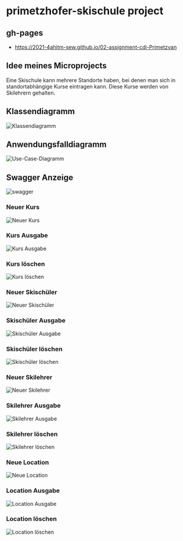 # primetzhofer-skischule project

## gh-pages

* https://2021-4ahitm-sew.github.io/02-assignment-cdi-Primetzvan

## Idee meines Microprojects
Eine Skischule kann mehrere Standorte haben, bei denen man sich in standortabhängige Kurse eintragen kann. 
Diese Kurse werden von Skilehrern gehalten.

## Klassendiagramm

![Klassendiagramm](images/cld.png)

## Anwendungsfalldiagramm

![Use-Case-Diagramm](images/ucd.png)

## Swagger Anzeige
![swagger](images/img.png)

### Neuer Kurs
![Neuer Kurs](images/neuerKurs.png)

### Kurs Ausgabe
![Kurs Ausgabe](images/kurs.png)

### Kurs löschen
![Kurs löschen](images/kursLoeschen.png)

### Neuer Skischüler
![Neuer Skischüler](images/neuerSkiSchueler.png)

### Skischüler Ausgabe
![Skischüler Ausgabe](images/skiSchueler.png)

### Skischüler löschen
![Skischüler löschen](images/skiSchuelerLoeschen.png)

### Neuer Skilehrer
![Neuer Skilehrer](images/neuerSkiLehrer.png)

### Skilehrer Ausgabe
![Skilehrer Ausgabe](images/skiLehrer.png)

### Skilehrer löschen
![Skilehrer löschen](images/skiLehrerLoeschen.png)

### Neue Location
![Neue Location](images/newLocation.png)

### Location Ausgabe
![Location Ausgabe](images/location.png)

### Location löschen
![Location löschen](images/locationLoeschen.png)
